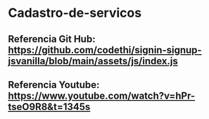 # Cadastro-de-servicos
## Referencia Git Hub: https://github.com/codethi/signin-signup-jsvanilla/blob/main/assets/js/index.js
## Referencia Youtube: https://www.youtube.com/watch?v=hPr-tseO9R8&t=1345s